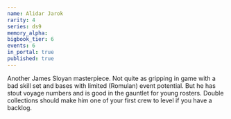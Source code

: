 ```yaml
---
name: Alidar Jarok
rarity: 4
series: ds9
memory_alpha:
bigbook_tier: 6
events: 6
in_portal: true
published: true
---
```


Another James Sloyan masterpiece. Not quite as gripping in game with a bad skill set and bases with limited (Romulan) event potential. But he has stout voyage numbers and is good in the gauntlet for young rosters. Double collections should make him one of your first crew to level if you have a backlog.

